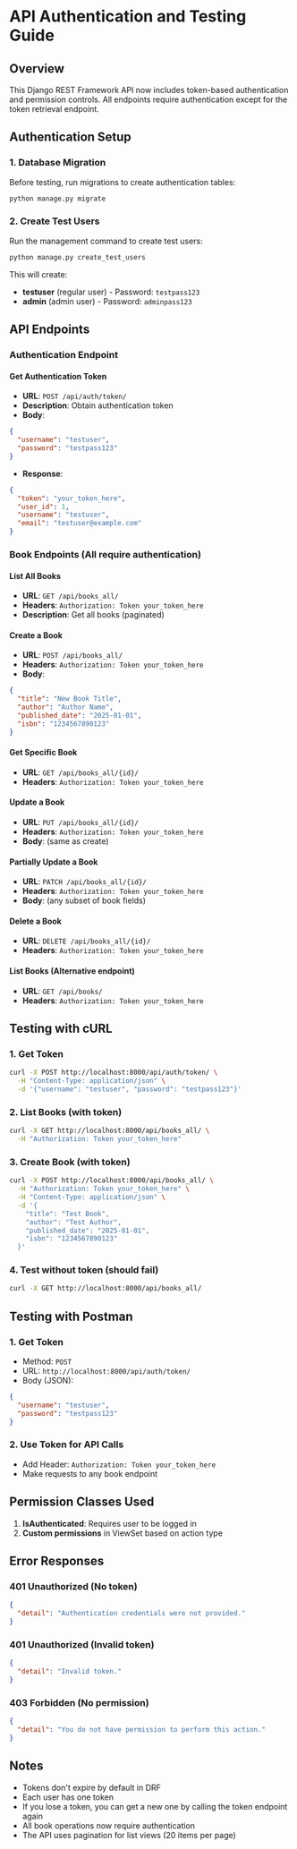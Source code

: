 # API Authentication and Testing Guide

## Overview

This Django REST Framework API now includes token-based authentication and permission controls. All endpoints require authentication except for the token retrieval endpoint.

## Authentication Setup

### 1. Database Migration

Before testing, run migrations to create authentication tables:

```bash
python manage.py migrate
```

### 2. Create Test Users

Run the management command to create test users:

```bash
python manage.py create_test_users
```

This will create:

- **testuser** (regular user) - Password: `testpass123`
- **admin** (admin user) - Password: `adminpass123`

## API Endpoints

### Authentication Endpoint

#### Get Authentication Token

- **URL**: `POST /api/auth/token/`
- **Description**: Obtain authentication token
- **Body**:

```json
{
  "username": "testuser",
  "password": "testpass123"
}
```

- **Response**:

```json
{
  "token": "your_token_here",
  "user_id": 1,
  "username": "testuser",
  "email": "testuser@example.com"
}
```

### Book Endpoints (All require authentication)

#### List All Books

- **URL**: `GET /api/books_all/`
- **Headers**: `Authorization: Token your_token_here`
- **Description**: Get all books (paginated)

#### Create a Book

- **URL**: `POST /api/books_all/`
- **Headers**: `Authorization: Token your_token_here`
- **Body**:

```json
{
  "title": "New Book Title",
  "author": "Author Name",
  "published_date": "2025-01-01",
  "isbn": "1234567890123"
}
```

#### Get Specific Book

- **URL**: `GET /api/books_all/{id}/`
- **Headers**: `Authorization: Token your_token_here`

#### Update a Book

- **URL**: `PUT /api/books_all/{id}/`
- **Headers**: `Authorization: Token your_token_here`
- **Body**: (same as create)

#### Partially Update a Book

- **URL**: `PATCH /api/books_all/{id}/`
- **Headers**: `Authorization: Token your_token_here`
- **Body**: (any subset of book fields)

#### Delete a Book

- **URL**: `DELETE /api/books_all/{id}/`
- **Headers**: `Authorization: Token your_token_here`

#### List Books (Alternative endpoint)

- **URL**: `GET /api/books/`
- **Headers**: `Authorization: Token your_token_here`

## Testing with cURL

### 1. Get Token

```bash
curl -X POST http://localhost:8000/api/auth/token/ \
  -H "Content-Type: application/json" \
  -d '{"username": "testuser", "password": "testpass123"}'
```

### 2. List Books (with token)

```bash
curl -X GET http://localhost:8000/api/books_all/ \
  -H "Authorization: Token your_token_here"
```

### 3. Create Book (with token)

```bash
curl -X POST http://localhost:8000/api/books_all/ \
  -H "Authorization: Token your_token_here" \
  -H "Content-Type: application/json" \
  -d '{
    "title": "Test Book",
    "author": "Test Author",
    "published_date": "2025-01-01",
    "isbn": "1234567890123"
  }'
```

### 4. Test without token (should fail)

```bash
curl -X GET http://localhost:8000/api/books_all/
```

## Testing with Postman

### 1. Get Token

- Method: `POST`
- URL: `http://localhost:8000/api/auth/token/`
- Body (JSON):

```json
{
  "username": "testuser",
  "password": "testpass123"
}
```

### 2. Use Token for API Calls

- Add Header: `Authorization: Token your_token_here`
- Make requests to any book endpoint

## Permission Classes Used

1. **IsAuthenticated**: Requires user to be logged in
2. **Custom permissions** in ViewSet based on action type

## Error Responses

### 401 Unauthorized (No token)

```json
{
  "detail": "Authentication credentials were not provided."
}
```

### 401 Unauthorized (Invalid token)

```json
{
  "detail": "Invalid token."
}
```

### 403 Forbidden (No permission)

```json
{
  "detail": "You do not have permission to perform this action."
}
```

## Notes

- Tokens don't expire by default in DRF
- Each user has one token
- If you lose a token, you can get a new one by calling the token endpoint again
- All book operations now require authentication
- The API uses pagination for list views (20 items per page)
